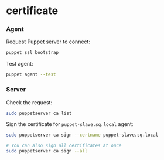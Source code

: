 # certificate

### Agent

Request Puppet server to connect:
```bash
puppet ssl bootstrap
```

Test agent:
```bash
puppet agent --test
```

### Server

Check the request:
```bash
sudo puppetserver ca list
```

Sign the certificate for `puppet-slave.sq.local` agent:
```bash
sudo puppetserver ca sign --certname puppet-slave.sq.local

# You can also sign all certificates at once
sudo puppetserver ca sign --all
```

